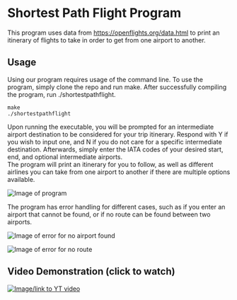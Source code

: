# Shortest Path Flight Program
This program uses data from https://openflights.org/data.html to print an itinerary of flights to take in order to get from one airport to another.

## Usage
Using our program requires usage of the command line. To use the program, simply clone the repo and run make. After successfully compiling the program, run ./shortestpathflight.
```
make
./shortestpathflight
```
Upon running the executable, you will be prompted for an intermediate airport destination to be considered for your trip itinerary. Respond with Y if you wish to input one, and N if you do not care for a specific intermediate destination.
Afterwards, simply enter the IATA codes of your desired start, end, and optional intermediate airports.  
The program will print an itinerary for you to follow, as well as different airlines you can take from one airport to another if there are multiple options available.

![Image of program](https://media.discordapp.net/attachments/574865675907235862/787200465989140520/unknown.png "Landmark process")

The program has error handling for different cases, such as if you enter an airport that cannot be found, or if no route can be found between two airports.

![Image of error for no airport found](https://media.discordapp.net/attachments/574865675907235862/787202039242948608/unknown.png "No ending airport found")

![Image of error for no route](https://cdn.discordapp.com/attachments/574865675907235862/787201391809921024/unknown.png "No route found")

## Video Demonstration (click to watch)
[![Image/link to YT video](https://img.youtube.com/vi/rFdMSAOskzM/0.jpg)](https://www.youtube.com/watch?v=rFdMSAOskzM&feature=youtu.be)


